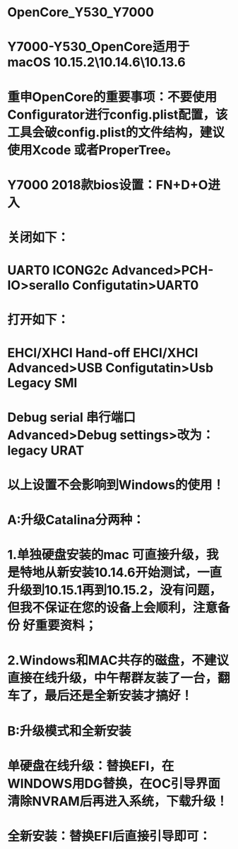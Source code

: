# OpenCore_Y530_Y7000
# Y7000-Y530_OpenCore适用于macOS 10.15.2\10.14.6\10.13.6
# 重申OpenCore的重要事项：不要使用Configurator进行config.plist配置，该工具会破config.plist的文件结构，建议使用Xcode 或者ProperTree。
# Y7000 2018款bios设置：FN+D+O进入
# 关闭如下：
# UART0	ICONG2c	Advanced>PCH-IO>serallo Configutatin>UART0
# 打开如下：
# EHCI/XHCI Hand-off	 EHCI/XHCI 	Advanced>USB Configutatin>Usb Legacy SMI
# Debug serial 	串行端口	Advanced>Debug settings>改为：legacy URAT
# 以上设置不会影响到Windows的使用！
# A:升级Catalina分两种：
# 1.单独硬盘安装的mac 可直接升级，我是特地从新安装10.14.6开始测试，一直升级到10.15.1再到10.15.2，没有问题，但我不保证在您的设备上会顺利，注意备份   好重要资料；
# 2.Windows和MAC共存的磁盘，不建议直接在线升级，中午帮群友装了一台，翻车了，最后还是全新安装才搞好！
# B:升级模式和全新安装
# 单硬盘在线升级：替换EFI，在WINDOWS用DG替换，在OC引导界面清除NVRAM后再进入系统，下载升级！
# 全新安装：替换EFI后直接引导即可：
  
